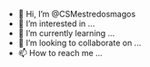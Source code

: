 - 👋 Hi, I’m @CSMestredosmagos
- 👀 I’m interested in ...
- 🌱 I’m currently learning ...
- 💞️ I’m looking to collaborate on ...
- 📫 How to reach me ...

<!---
CSMestredosmagos/CSMestredosmagos is a ✨ special ✨ repository because its `README.md` (this file) appears on your GitHub profile.
You can click the Preview link to take a look at your changes.
--->
